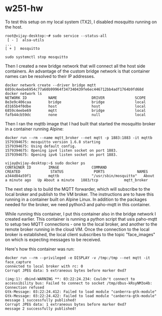 # w251-hw

To test this setup on my local system (TX2), I disabled mosquitto running on the host.

```
root@vijay-desktop:~# sudo service --status-all
 [ - ]  alsa-utils
...
[ + ]  mosquitto
```
```
sudo systemctl stop mosquitto
```

Then I created a new bridge network that will connect all the host side containers. An advantage of the custom bridge network is that container names can be resolved to their IP addresses.

```
docker network create --driver bridge mqtt
6859c4eebe6954c77a60b99964f347340439fe6ec446712bb4adf1764b9fd68d
docker network ls
NETWORK ID          NAME                DRIVER              SCOPE
8e3e9c406caa        bridge              bridge              local
d3165b4f0dbe        host                host                local
6859c4eebe69        mqtt                bridge              local
fafb44cb59dc        none                null                local
```

Then I ran the mqttb image that I had built that started the mosquitto broker in a container running Alpine:

```
docker run --rm --name mqtt_broker --net mqtt -p 1883:1883 -it mqttb
1579394675: mosquitto version 1.6.8 starting
1579394675: Using default config.
1579394675: Opening ipv4 listen socket on port 1883.
1579394675: Opening ipv6 listen socket on port 1883.

vijay@vijay-desktop:~$ sudo docker ps
CONTAINER ID        IMAGE               COMMAND                 CREATED              STATUS              PORTS               NAMES
a344d84a59f1        mqttb               "/usr/sbin/mosquitto"   About a minute ago   Up About a minute   1883/tcp            mqtt_broker
```

The next step is to build the MQTT forwarder, which will subscribe to the local broker and publish to the VM broker. The instructions are to have this running in a container built on Alpine Linux. In addition to the packages needed for the broker, we need python3 and paho-mqtt in this container.

While running this container, I put this container also in the bridge network I created earlier. This container is running a python script that usis paho-mqtt to setup two MQTT connections - one to the local broker, and another to the remote broker running in the cloud VM. Once the connection to the local broker is established, the local client subscribes to the topic "face_images" on which is expecting messages to be received.

Here's how this container was run:

```
docker run --rm --privileged -e DISPLAY -v /tmp:/tmp --net mqtt -it face_capture
connected to local broker with rc: 0
Corrupt JPEG data: 5 extraneous bytes before marker 0xd7

(img:1): dbind-WARNING **: 03:22:24.234: Couldn't connect to accessibility bus: Failed to connect to socket /tmp/dbus-kRsyNM3o4b: Connection refused
Gtk-Message: 03:22:24.412: Failed to load module "canberra-gtk-module"
Gtk-Message: 03:22:24.422: Failed to load module "canberra-gtk-module"
message 1 successfully published!
Corrupt JPEG data: 1 extraneous bytes before marker 0xd7
message 2 successfully published!
```

